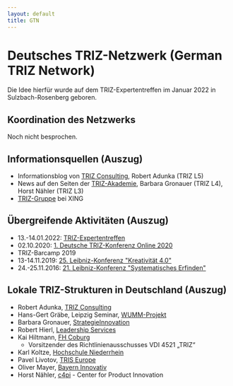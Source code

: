 ```yaml
---
layout: default
title: GTN
---
```


# Deutsches TRIZ-Netzwerk (German TRIZ Network) 

Die Idee hierfür wurde auf dem TRIZ-Expertentreffen im Januar 2022 in
Sulzbach-Rosenberg geboren.

## Koordination des Netzwerks

Noch nicht besprochen.

## Informationsquellen (Auszug) 

* Informationsblog von [TRIZ
  Consulting](https://www.triz-consulting.de/aktuelles/), Robert Adunka (TRIZ
  L5)
* News auf den Seiten der
  [TRIZ-Akademie](https://triz-akademie.de/veranstaltungen/), Barbara Gronauer
  (TRIZ L4), Horst Nähler (TRIZ L3)
* [TRIZ-Gruppe](https://www.xing.com/communities/groups/triz-3ef0-1010339/posts)
  bei XING

## Übergreifende Aktivitäten (Auszug)

* 13.-14.01.2022:
  [TRIZ-Expertentreffen](http://wumm.uni-leipzig.de/conferences.php?conference=http://wumm.uni-leipzig.de/rdf/GermanTEX-2022.rdf)
* 02.10.2020:
  [1. Deutsche TRIZ-Konferenz Online 2020](http://wumm.uni-leipzig.de/conferences.php?conference=http://wumm.uni-leipzig.de/rdf/GermanTRIZOnline-2020.rdf)
* TRIZ-Barcamp 2019
* 13-14.11.2019: [25. Leibniz-Konferenz "Kreativität 4.0"](https://leibniz-institut.de/25-leibniz-konferenz)
* 24.-25.11.2016: [21. Leibniz-Konferenz "Systematisches Erfinden"](https://leibniz-institut.de/21-leibniz-konferenz)

## Lokale TRIZ-Strukturen in Deutschland (Auszug) 

* Robert Adunka, [TRIZ Consulting](https://www.triz-consulting.de/)
* Hans-Gert Gräbe, Leipzig Seminar,
  [WUMM-Projekt](http://www.leipzig-netz.de/index.php/WUMM)
* Barbara Gronauer, [StrategieInnovation](https://www.strategieinnovation.de)
* Robert Hierl,
  [Leadership Services](https://www.leadership-services.com/home.html)
* Kai Hiltmann, [FH Coburg](https://www.hs-coburg.de/ueber-uns/fakultaeten/maschinenbau-und-automobiltechnik/personen/prof-dr-kai-hiltmann.html)
  * Vorsitzender des Richtlinienausschusses VDI 4521 „TRIZ“
* Karl Koltze, [Hochschule Niederrhein](https://www.hs-niederrhein.de/maschinenbau-verfahrenstechnik/ueber-den-fachbereich/personenseite-koltze/)
* Pavel Livotov, [TRIS Europe](https://www.tris-europe.com)
* Oliver Mayer, [Bayern Innovativ](https://www.bayern-innovativ.de/kontakt/oliver-mayer)
* Horst Nähler, [c4pi](http://www.c4pi.de) - Center for Product Innovation




